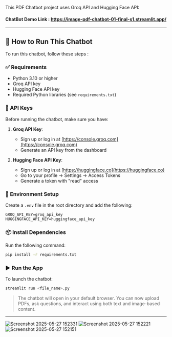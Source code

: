 This PDF Chatbot project uses Groq API and Hugging Face API:



#### ChatBot Demo Link : https://image-pdf-chatbot-01-final-s1.streamlit.app/

---

## 🚀 How to Run This Chatbot

To run this chatbot, follow these steps :

### ✅ Requirements

* Python 3.10 or higher
* Groq API key
* Hugging Face API key
* Required Python libraries (see `requirements.txt`)

### 🔑 API Keys

Before running the chatbot, make sure you have:

1. **Groq API Key**:

   * Sign up or log in at [https://console.groq.com](https://console.groq.com)
   * Generate an API key from the dashboard

2. **Hugging Face API Key**:

   * Sign up or log in at [https://huggingface.co](https://huggingface.co)
   * Go to your profile → Settings → Access Tokens
   * Generate a token with "read" access

### 📁 Environment Setup

Create a `.env` file in the root directory and add the following:

```env
GROQ_API_KEY=groq_api_key
HUGGINGFACE_API_KEY=huggingface_api_key
```

### 📦 Install Dependencies

Run the following command:

```bash
pip install -r requirements.txt
```

### ▶️ Run the App

To launch the chatbot:

```bash
streamlit run <file_name>.py
```

> The chatbot will open in your default browser. You can now upload PDFs, ask questions, and interact using both text and image-based content.

---


![Screenshot 2025-05-27 152331](https://github.com/user-attachments/assets/d3b2af74-e224-4b8d-9a39-2fd938ad9c17)
![Screenshot 2025-05-27 152221](https://github.com/user-attachments/assets/20b563f1-1089-455c-bbb1-57d36a75644e)
![Screenshot 2025-05-27 152151](https://github.com/user-attachments/assets/6aeaaf2a-1204-4081-b539-853fc5b0f782)
